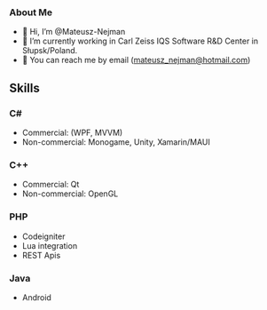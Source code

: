 ### About Me
- 👋 Hi, I’m @Mateusz-Nejman
- :money_with_wings: I’m currently working in Carl Zeiss IQS Software R&D Center in Słupsk/Poland.
- :e-mail: You can reach me by email (mateusz_nejman@hotmail.com)

## Skills
### C#
- Commercial: (WPF, MVVM)
- Non-commercial: Monogame, Unity, Xamarin/MAUI
### C++
- Commercial: Qt
- Non-commercial: OpenGL
### PHP
- Codeigniter
- Lua integration
- REST Apis
### Java
- Android
<!---
Mateusz-Nejman/Mateusz-Nejman is a ✨ special ✨ repository because its `README.md` (this file) appears on your GitHub profile.
You can click the Preview link to take a look at your changes.
--->
